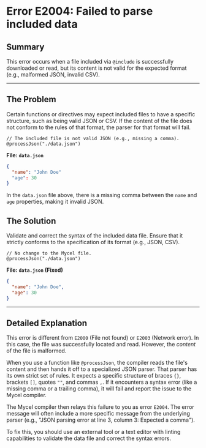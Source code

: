 # Error E2004: Failed to parse included data

## Summary

This error occurs when a file included via `@include` is successfully downloaded or read, but its content is not valid for the expected format (e.g., malformed JSON, invalid CSV).

---

## The Problem

Certain functions or directives may expect included files to have a specific structure, such as being valid JSON or CSV. If the content of the file does not conform to the rules of that format, the parser for that format will fail.

```mycel
// The included file is not valid JSON (e.g., missing a comma).
@processJson("./data.json")
```

**File: `data.json`**
```json
{
  "name": "John Doe"
  "age": 30
}
```

In the `data.json` file above, there is a missing comma between the `name` and `age` properties, making it invalid JSON.

## The Solution

Validate and correct the syntax of the included data file. Ensure that it strictly conforms to the specification of its format (e.g., JSON, CSV).

```mycel
// No change to the Mycel file.
@processJson("./data.json")
```

**File: `data.json` (Fixed)**
```json
{
  "name": "John Doe",
  "age": 30
}
```

---

## Detailed Explanation

This error is different from `E2000` (File not found) or `E2003` (Network error). In this case, the file was successfully located and read. However, the *content* of the file is malformed.

When you use a function like `@processJson`, the compiler reads the file's content and then hands it off to a specialized JSON parser. That parser has its own strict set of rules. It expects a specific structure of braces `{}`, brackets `[]`, quotes `""`, and commas `,`. If it encounters a syntax error (like a missing comma or a trailing comma), it will fail and report the issue to the Mycel compiler.

The Mycel compiler then relays this failure to you as error `E2004`. The error message will often include a more specific message from the underlying parser (e.g., "JSON parsing error at line 3, column 3: Expected a comma").

To fix this, you should use an external tool or a text editor with linting capabilities to validate the data file and correct the syntax errors.
